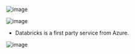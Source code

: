 
![image](https://github.com/mahmoudabderahman/Azure-Databricks/assets/30775657/066603bd-fd67-4f36-9db4-9ea8d04d64df)

![image](https://github.com/mahmoudabderahman/Azure-Databricks/assets/30775657/c191c970-b43c-49f3-8306-71e3d131bf0a)

- Databricks is a first party service from Azure.

![image](https://github.com/mahmoudabderahman/Azure-Databricks/assets/30775657/ec7c7c80-6c56-42e7-ae9d-5d284f07ed95)

